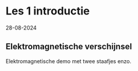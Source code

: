 # Les 1 introductie

28-08-2024

## Elektromagnetische verschijnsel

Elektromagnetische demo met twee staafjes enzo.
